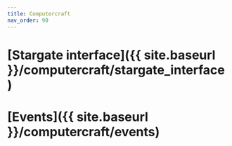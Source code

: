 ```yaml
---
title: Computercraft
nav_order: 90
---
```


# [Stargate interface]({{ site.baseurl }}/computercraft/stargate_interface)

# [Events]({{ site.baseurl }}/computercraft/events)